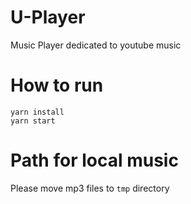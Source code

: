 # U-Player
Music Player dedicated to youtube music
# How to run
```
yarn install
yarn start
```
# Path for local music
Please move mp3 files to `tmp` directory
